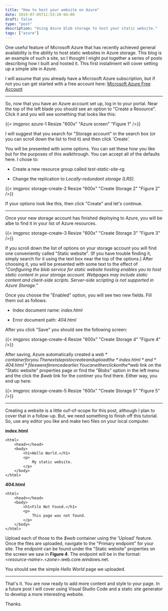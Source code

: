 ```yaml
---
title: "How to host your website on Azure"
date: 2019-07-05T11:53:20-04:00
draft: false
type: "post"
description: "Using Azure blob storage to host your static website."
tags: ["azure"]
---
```


One useful feature of Microsoft Azure that has recently achieved general availability is the ability to host static websites in Azure storage. This blog is an example of such a site, so I thought I might put together a series of posts describing how I built and hosted it. This first installment will cover setting up a simple site in Azure.

I will assume that you already have a Microsoft Azure subscription, but if not you can get started with a free account here:
[Microsoft Azure Free Account](https://azure.microsoft.com/en-us/free/)

---

So, now that you have an Azure account set up, log in to your portal. Near the top of the left blade you should see an option to "Create a Resource". Click it and you will see something that looks like this:

{{< imgproc azure-1 Resize "600x" "Azure screen" "Figure 1" />}}

I will suggest that you search for "Storage account" in the search box (or you can scroll down the list to find it) and then click 'Create'.

You will be presented with some options. You can set these how you like but for the purposes of this walkthrough. You can accept all of the defaults here. I chose to:
 
- Create a new resource group called *test-static-site-rg*.
   
- Change the replication to *Locally-redundant storage (LRS)*.

{{< imgproc storage-create-2 Resize "600x" "Create Storage 2" "Figure 2" />}}

If your options look like this, then click "Create" and let's continue.

---

Once your new storage account has finished deploying to Azure, you will be albe to find it in your list of Azure resources. 

{{< imgproc storage-create-3 Resize "600x" "Create Storage 3" "Figure 3" />}}

If you scroll down the list of options on your storage account you will find one conveniently called "Static website". (If you have trouble finding it, simply search for it using the text box near the top of the options.) After choosing it, you will be presented with some text to the effect of *"Configuring the blob service for static website hosting enables you to host static content in your storage account. Webpages may include static content and client-side scripts. Server-side scripting is not supported in Azure Storage."*

Once you choose the "Enabled" option, you will see two new fields. Fill them out as follows:

 - Index document name: *index.html*

 - Error document path: *404.html*

 After you click "Save" you should see the following screen:

{{< imgproc storage-create-4 Resize "600x" "Create Storage 4" "Figure 4" />}}

After saving, Azure automatically created a *$web* container for you. The next step is to create and upload the *index.html* and *404.html* files we referenced earlier. You can either click on the *$web* link on the "Static website" properties page or find the "Blobs" option in the left menu and the click the *$web* link for the continer you find there. Either way, you end up here:

{{< imgproc storage-create-5 Resize "600x" "Create Storage 5" "Figure 5" />}}

---

Creating a website is a little ouf-of-scope for this post, although I plan to cover that in a follow-up. But, we need something to finish off this tutorial. So, use any editor you like and make two files on your local computer.

**index.html**
```
<html>
    <head></head>
    <body>
        <h1>Hello World.</h1>
        <p>
            My static website.
        </p>
    </body>
</html>
```

**404.html**
```
<html>
    <head></head>
    <body>
        <h1>File Not Found.</h1>
        <p>
            This page was not found.
        </p>
    </body>
</html>
```

Upload each of those to the *$web* container using the 'Upload' feature. Once the files are uploaded, navigate to the "Primary endpoint" for your site. The endpoint can be found under the "Static website" properties on the screen we saw in **Figure 4**. The endpoint will be in the format: <*resource-name*>.<*zone*>.web.core.windows.net.

You should see the simple *Hello World* page we uploaded.

---

That's it. You are now ready to add more content and style to your page. In a future post I will cover using Visual Studio Code and a static site generator to develop a more interesting website.

Thanks.
